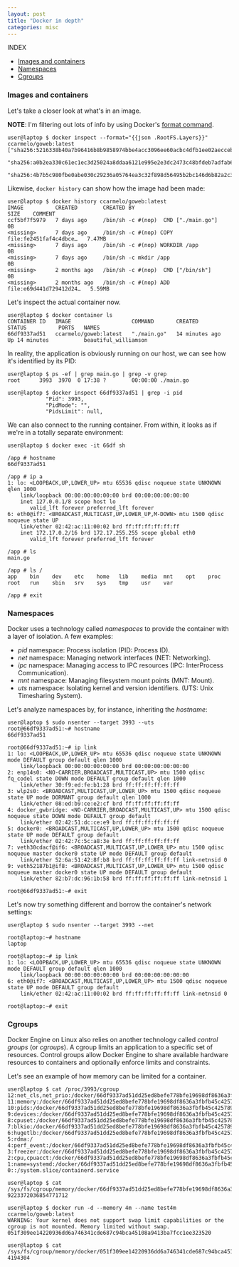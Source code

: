 ```yaml
---
layout: post
title: "Docker in depth"
categories: misc
---
```


INDEX
- [Images and containers](#images)
- [Namespaces](#ns)
- [Cgroups](#cg)

<a name="images"></a>
### Images and containers
Let's take a closer look at what's in an image.

**NOTE**: I'm filtering out lots of info by using Docker's [format command](https://docs.docker.com/config/formatting/).
```
user@laptop $ docker inspect --format="{{json .RootFS.Layers}}" ccarmelo/goweb:latest
["sha256:5216338b40a7b96416b8b9858974bbe4acc3096ee60acbc4dfb1ee02aecceb10",
 "sha256:a0b2ea330c61ec1ec3d25024a8ddaa6121e995e2e3dc2473c48bfdeb7adfab69",
 "sha256:4b7b5c980fbe0abe030c29236a05764ea3c32f898d56495b2bc146d6b82a2c3d"]
```

Likewise, `docker history` can show how the image had been made:
```
user@laptop $ docker history ccarmelo/goweb:latest
IMAGE          CREATED        CREATED BY                                      SIZE    COMMENT
ccf5bf7f5979   7 days ago     /bin/sh -c #(nop)  CMD ["./main.go"]            0B
<missing>      7 days ago     /bin/sh -c #(nop) COPY file:fe2451faf4c4dbce…   7.47MB
<missing>      7 days ago     /bin/sh -c #(nop) WORKDIR /app                  0B
<missing>      7 days ago     /bin/sh -c mkdir /app                           0B
<missing>      2 months ago   /bin/sh -c #(nop)  CMD ["/bin/sh"]              0B
<missing>      2 months ago   /bin/sh -c #(nop) ADD file:e69d441d729412d24…   5.59MB
```

Let's inspect the actual container now.
```
user@laptop $ docker container ls
CONTAINER ID   IMAGE                   COMMAND       CREATED          STATUS          PORTS   NAMES
66df9337ad51   ccarmelo/goweb:latest   "./main.go"   14 minutes ago   Up 14 minutes           beautiful_williamson
```

In reality, the application is obviously running on our host, we can see how it's identified by its PID:
```
user@laptop $ ps -ef | grep main.go | grep -v grep
root      3993  3970  0 17:38 ?        00:00:00 ./main.go

user@laptop $ docker inspect 66df9337ad51 | grep -i pid
            "Pid": 3993,
            "PidMode": "",
            "PidsLimit": null,
```

We can also connect to the running container. From within, it looks as if we're in a totally separate environment:
```
user@laptop $ docker exec -it 66df sh

/app # hostname
66df9337ad51

/app # ip a
1: lo: <LOOPBACK,UP,LOWER_UP> mtu 65536 qdisc noqueue state UNKNOWN qlen 1000
    link/loopback 00:00:00:00:00:00 brd 00:00:00:00:00:00
    inet 127.0.0.1/8 scope host lo
       valid_lft forever preferred_lft forever
6: eth0@if7: <BROADCAST,MULTICAST,UP,LOWER_UP,M-DOWN> mtu 1500 qdisc noqueue state UP
    link/ether 02:42:ac:11:00:02 brd ff:ff:ff:ff:ff:ff
    inet 172.17.0.2/16 brd 172.17.255.255 scope global eth0
       valid_lft forever preferred_lft forever

/app # ls
main.go

/app # ls /
app    bin    dev    etc    home   lib    media  mnt    opt    proc   root   run    sbin   srv    sys    tmp    usr    var

/app # exit
```

<a name="ns"></a>
### Namespaces
Docker uses a technology called _namespaces_ to provide the container with a layer of isolation. A few examples:
- *pid* namespace: Process isolation (PID: Process ID).
- *net* namespace: Managing network interfaces (NET: Networking).
- *ipc* namespace: Managing access to IPC resources (IPC: InterProcess Communication).
- *mnt* namespace: Managing filesystem mount points (MNT: Mount).
- *uts* namespace: Isolating kernel and version identifiers. (UTS: Unix Timesharing System).

Let's analyze namespaces by, for instance, inheriting the _hostname_:
```
user@laptop $ sudo nsenter --target 3993 --uts
root@66df9337ad51:~# hostname
66df9337ad51

root@66df9337ad51:~# ip link
1: lo: <LOOPBACK,UP,LOWER_UP> mtu 65536 qdisc noqueue state UNKNOWN mode DEFAULT group default qlen 1000
    link/loopback 00:00:00:00:00:00 brd 00:00:00:00:00:00
2: enp14s0: <NO-CARRIER,BROADCAST,MULTICAST,UP> mtu 1500 qdisc fq_codel state DOWN mode DEFAULT group default qlen 1000
    link/ether 30:f9:ed:fe:b1:28 brd ff:ff:ff:ff:ff:ff
3: wlp2s0: <BROADCAST,MULTICAST,UP,LOWER_UP> mtu 1500 qdisc noqueue state UP mode DORMANT group default qlen 1000
    link/ether 08:ed:b9:ce:e2:cf brd ff:ff:ff:ff:ff:ff
4: docker_gwbridge: <NO-CARRIER,BROADCAST,MULTICAST,UP> mtu 1500 qdisc noqueue state DOWN mode DEFAULT group default
    link/ether 02:42:51:dc:ce:e9 brd ff:ff:ff:ff:ff:ff
5: docker0: <BROADCAST,MULTICAST,UP,LOWER_UP> mtu 1500 qdisc noqueue state UP mode DEFAULT group default
    link/ether 02:42:7c:5c:a8:3e brd ff:ff:ff:ff:ff:ff
7: veth30cdacf@if6: <BROADCAST,MULTICAST,UP,LOWER_UP> mtu 1500 qdisc noqueue master docker0 state UP mode DEFAULT group default
    link/ether 52:6a:51:42:8f:b8 brd ff:ff:ff:ff:ff:ff link-netnsid 0
9: veth52187b1@if8: <BROADCAST,MULTICAST,UP,LOWER_UP> mtu 1500 qdisc noqueue master docker0 state UP mode DEFAULT group default
    link/ether 82:b7:dc:96:1b:58 brd ff:ff:ff:ff:ff:ff link-netnsid 1

root@66df9337ad51:~# exit
```

Let's now try something different and borrow the container's network settings:
```
user@laptop $ sudo nsenter --target 3993 --net

root@laptop:~# hostname
laptop

root@laptop:~# ip link
1: lo: <LOOPBACK,UP,LOWER_UP> mtu 65536 qdisc noqueue state UNKNOWN mode DEFAULT group default qlen 1000
    link/loopback 00:00:00:00:00:00 brd 00:00:00:00:00:00
6: eth0@if7: <BROADCAST,MULTICAST,UP,LOWER_UP> mtu 1500 qdisc noqueue state UP mode DEFAULT group default
    link/ether 02:42:ac:11:00:02 brd ff:ff:ff:ff:ff:ff link-netnsid 0

root@laptop:~# exit
```

<a name="cg"></a>
### Cgroups
Docker Engine on Linux also relies on another technology called _control groups_ (or _cgroups_). A cgroup limits an application to a specific set of resources. Control groups allow Docker Engine to share available hardware resources to containers and optionally enforce limits and constraints.

Let's see an example of how memory can be limited for a container.
```
user@laptop $ cat /proc/3993/cgroup
12:net_cls,net_prio:/docker/66df9337ad51dd25ed8befe778bfe19698df8636a3fbfb45c4257899d93d9a86
11:memory:/docker/66df9337ad51dd25ed8befe778bfe19698df8636a3fbfb45c4257899d93d9a86
10:pids:/docker/66df9337ad51dd25ed8befe778bfe19698df8636a3fbfb45c4257899d93d9a86
9:devices:/docker/66df9337ad51dd25ed8befe778bfe19698df8636a3fbfb45c4257899d93d9a86
8:cpuset:/docker/66df9337ad51dd25ed8befe778bfe19698df8636a3fbfb45c4257899d93d9a86
7:blkio:/docker/66df9337ad51dd25ed8befe778bfe19698df8636a3fbfb45c4257899d93d9a86
6:hugetlb:/docker/66df9337ad51dd25ed8befe778bfe19698df8636a3fbfb45c4257899d93d9a86
5:rdma:/
4:perf_event:/docker/66df9337ad51dd25ed8befe778bfe19698df8636a3fbfb45c4257899d93d9a86
3:freezer:/docker/66df9337ad51dd25ed8befe778bfe19698df8636a3fbfb45c4257899d93d9a86
2:cpu,cpuacct:/docker/66df9337ad51dd25ed8befe778bfe19698df8636a3fbfb45c4257899d93d9a86
1:name=systemd:/docker/66df9337ad51dd25ed8befe778bfe19698df8636a3fbfb45c4257899d93d9a86
0::/system.slice/containerd.service

user@laptop $ cat /sys/fs/cgroup/memory/docker/66df9337ad51dd25ed8befe778bfe19698df8636a3fbfb45c4257899d93d9a86/memory.limit_in_bytes
9223372036854771712

user@laptop $ docker run -d --memory 4m --name test4m ccarmelo/goweb:latest
WARNING: Your kernel does not support swap limit capabilities or the cgroup is not mounted. Memory limited without swap.
051f309ee14220936dd6a746341cde687c94bca45108a9413ba7fcc1ee323520

user@laptop $ cat /sys/fs/cgroup/memory/docker/051f309ee14220936dd6a746341cde687c94bca45108a9413ba7fcc1ee323520/memory.limit_in_bytes
4194304
```
